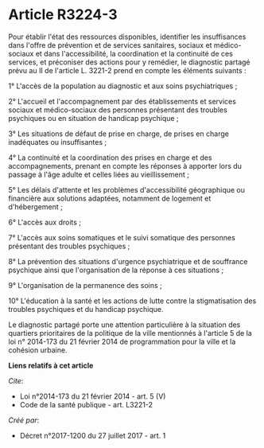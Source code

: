 # Article R3224-3

Pour établir l'état des ressources disponibles, identifier les insuffisances dans l'offre de prévention et de services
sanitaires, sociaux et médico-sociaux et dans l'accessibilité, la coordination et la continuité de ces services, et
préconiser des actions pour y remédier, le diagnostic partagé prévu au II de l'article L. 3221-2 prend en compte les éléments
suivants : 

1° L'accès de la population au diagnostic et aux soins psychiatriques ; 

2° L'accueil et l'accompagnement par des établissements et services sociaux et médico-sociaux des personnes présentant des
troubles psychiques ou en situation de handicap psychique ; 

3° Les situations de défaut de prise en charge, de prises en charge inadéquates ou insuffisantes ; 

4° La continuité et la coordination des prises en charge et des accompagnements, prenant en compte les réponses à apporter
lors du passage à l'âge adulte et celles liées au vieillissement ; 

5° Les délais d'attente et les problèmes d'accessibilité géographique ou financière aux solutions adaptées, notamment de
logement et d'hébergement ; 

6° L'accès aux droits ; 

7° L'accès aux soins somatiques et le suivi somatique des personnes présentant des troubles psychiques ; 

8° La prévention des situations d'urgence psychiatrique et de souffrance psychique ainsi que l'organisation de la réponse à
ces situations ; 

9° L'organisation de la permanence des soins ; 

10° L'éducation à la santé et les actions de lutte contre la stigmatisation des troubles psychiques et du handicap
psychique. 

Le diagnostic partagé porte une attention particulière à la situation des quartiers prioritaires de la politique de la ville
mentionnés à l'article 5 de la loi n° 2014-173 du 21 février 2014 de programmation pour la ville et la cohésion urbaine.

**Liens relatifs à cet article**

_Cite_:

  - Loi n°2014-173 du 21 février 2014 - art. 5 (V)
  - Code de la santé publique - art. L3221-2

_Créé par_:

  - Décret n°2017-1200 du 27 juillet 2017 - art. 1
